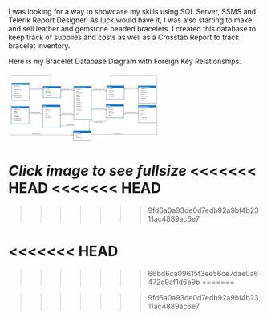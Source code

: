 

I was looking for a way to showcase my skills using SQL Server, SSMS and Telerik Report Designer.  As luck would have it, I was also starting to make and sell leather and gemstone beaded bracelets.  I created this database to keep track of supplies and costs as well as a Crosstab Report to track bracelet inventory.


Here is my Bracelet Database Diagram with Foreign Key Relationships.

[![Bracelet Database Diagram](images/DatabaseDiagramwithFK-thumb.png)](images/DatabaseDiagramwithFK-full.png)


_Click image to see fullsize_
<<<<<<< HEAD
<<<<<<< HEAD
=======
>>>>>>> 9fd6a0a93de0d7edb92a9bf4b2311ac4889ac6e7




<<<<<<< HEAD
=======
>>>>>>> 66bd6ca09615f3ee56ce7dae0a6472c9af1d6e9b
=======


>>>>>>> 9fd6a0a93de0d7edb92a9bf4b2311ac4889ac6e7














